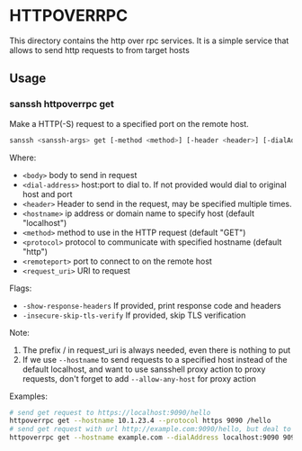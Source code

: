 # HTTPOVERRPC
This directory contains the http over rpc services. It is a simple service that allows to send http requests to from target hosts


## Usage

### sanssh httpoverrpc get
Make a HTTP(-S) request to a specified port on the remote host.

```bash
sanssh <sanssh-args> get [-method <method>] [-header <header>] [-dialAddress <dial-address>] [-insecure-skip-tls-verify] [-show-response-headers] [-body <body>] [-protocol <protocol>] [-hostname <hostname>] <remoteport> <request_uri>:
```

Where:
- `<body>` body to send in request
- `<dial-address>` host:port to dial to. If not provided would dial to original host and port
- `<header>` Header to send in the request, may be specified multiple times.
- `<hostname>` ip address or domain name to specify host (default "localhost")
- `<method>` method to use in the HTTP request (default "GET")
- `<protocol>` protocol to communicate with specified hostname (default "http")
- `<remoteport>` port to connect to on the remote host
- `<request_uri>` URI to request

Flags:
- `-show-response-headers` If provided, print response code and headers
- `-insecure-skip-tls-verify` If provided, skip TLS verification


Note:
1. The prefix / in request_uri is always needed, even there is nothing to put
2. If we use `--hostname` to send requests to a specified host instead of the default localhost, and want to use sansshell proxy action
   to proxy requests, don't forget to add `--allow-any-host` for proxy action

Examples:
```bash
# send get request to https://localhost:9090/hello
httpoverrpc get --hostname 10.1.23.4 --protocol https 9090 /hello
# send get request with url http://example.com:9090/hello, but deal to localhost:9090
httpoverrpc get --hostname example.com --dialAddress localhost:9090 9090 /hello
```
